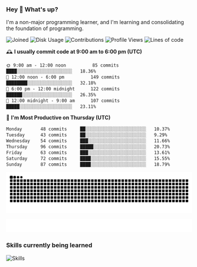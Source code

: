 ### Hey :wave: What's up?

I'm a non-major programming learner, and I'm learning and consolidating the foundation of programming.

<!--START_SECTION:waka-->
![Joined](http://img.shields.io/badge/Joined-6%20years%20ago-6D67E4?style=flat&labelColor=453C67)
![Disk Usage](http://img.shields.io/badge/Github%27s%20Storage-592.2%20MB-FD841F?style=flat&labelColor=E14D2A)
![Contributions](http://img.shields.io/badge/Contributions%20in%202023-71-7DCE13?style=flat&labelColor=2B7A0B)
![Profile Views](http://img.shields.io/badge/Profile%20Views-1-3AB4F2?style=flat&labelColor=0078AA)
![Lines of code](https://img.shields.io/badge/Lines%20of%20code-2%20Million%20Lines%20of%20code-FF8B8B?style=flat&labelColor=EB4747)

🕰️ **I usually commit code at 9:00 am to 6:00 pm (UTC)** 

```text
🌞 9:00 am - 12:00 noon          85 commits     ████░░░░░░░░░░░░░░░░░░░░░   18.36% 
🌆 12:00 noon - 6:00 pm          149 commits    ████████░░░░░░░░░░░░░░░░░   32.18% 
🌃 6:00 pm - 12:00 midnight      122 commits    ██████░░░░░░░░░░░░░░░░░░░   26.35% 
🌙 12:00 midnight - 9:00 am      107 commits    █████░░░░░░░░░░░░░░░░░░░░   23.11%
```
📅 **I'm Most Productive on Thursday (UTC)** 

```text
Monday       48 commits     ██░░░░░░░░░░░░░░░░░░░░░░░   10.37% 
Tuesday      43 commits     ██░░░░░░░░░░░░░░░░░░░░░░░   9.29% 
Wednesday    54 commits     ███░░░░░░░░░░░░░░░░░░░░░░   11.66% 
Thursday     96 commits     █████░░░░░░░░░░░░░░░░░░░░   20.73% 
Friday       63 commits     ███░░░░░░░░░░░░░░░░░░░░░░   13.61% 
Saturday     72 commits     ████░░░░░░░░░░░░░░░░░░░░░   15.55% 
Sunday       87 commits     ████░░░░░░░░░░░░░░░░░░░░░   18.79%
```

<!--END_SECTION:waka-->

![Snake animation](https://raw.githubusercontent.com/dirname/dirname/output/snake.svg)

![metrics](github-metrics.svg)

### Skills currently being learned

![Skills](https://skillicons.dev/icons?i=linux,rust,go,solidity,typescript,bash,git,postgres,mysql,redis,mongo,docker,kubernetes,grafana,prometheus)
